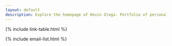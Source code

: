 ```yaml
---
layout: default
description: Explore the homepage of Kevin Olega. Portfolio of personal and work projects and all sorts of fun information.
---
```


{% include link-table.html %}

{% include email-list.html %}